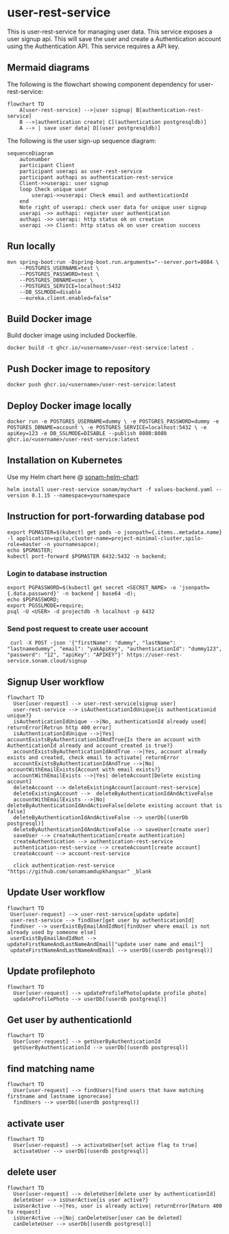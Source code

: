 # user-rest-service
This is user-rest-service for managing user data.
This service exposes a user signup api.  This will save the user
and create a Authentication account using the Authentication API.
This service requires a API key.

## Mermaid diagrams

The following is the flowchart showing component dependency for user-rest-service:

```mermaid
flowchart TD
    A[user-rest-service] -->|user signup| B[authentication-rest-service]
    B -->|authentication create| C[(authentication postgresqldb)]    
    A --> | save user data| D[(user postgresqldb)]
```

The following is the user sign-up sequence diagram:

```mermaid 
sequenceDiagram
    autonumber
    participant Client
    participant userapi as user-rest-service
    participant authapi as authentication-rest-service
    Client->>userapi: user signup
    loop Check unique user
        userapi->>userapi: Check email and authenticationId 
    end
    Note right of userapi: check user data for unique user signup
    userapi ->> authapi: register user authentication
    authapi ->> userapi: http status ok on creation
    userapi ->> Client: http status ok on user creation success
```

## Run locally

```
mvn spring-boot:run -Dspring-boot.run.arguments="--server.port=8084 \
    --POSTGRES_USERNAME=test \
    --POSTGRES_PASSWORD=test \
    --POSTGRES_DBNAME=user \
    --POSTGRES_SERVICE=localhost:5432
    --DB_SSLMODE=disable
    --eureka.client.enabled=false"                       
```
 
 
## Build Docker image

Build docker image using included Dockerfile.


`docker build -t ghcr.io/<username>/user-rest-service:latest .` 

## Push Docker image to repository

`docker push ghcr.io/<username>/user-rest-service:latest`

## Deploy Docker image locally

`docker run -e POSTGRES_USERNAME=dummy \
 -e POSTGRES_PASSWORD=dummy -e POSTGRES_DBNAME=account \
  -e POSTGRES_SERVICE=localhost:5432 \
 -e apiKey=123 -e DB_SSLMODE=DISABLE
 --publish 8080:8080 ghcr.io/<username>/user-rest-service:latest`


## Installation on Kubernetes
Use my Helm chart here @ [sonam-helm-chart](https://github.com/sonamsamdupkhangsar/sonam-helm-chart):

```
helm install user-rest-service sonam/mychart -f values-backend.yaml --version 0.1.15 --namespace=yournamespace
```

## Instruction for port-forwarding database pod
```
export PGMASTER=$(kubectl get pods -o jsonpath={.items..metadata.name} -l application=spilo,cluster-name=project-minimal-cluster,spilo-role=master -n yournamesapce); 
echo $PGMASTER;
kubectl port-forward $PGMASTER 6432:5432 -n backend;
```

### Login to database instruction
```
export PGPASSWORD=$(kubectl get secret <SECRET_NAME> -o 'jsonpath={.data.password}' -n backend | base64 -d);
echo $PGPASSWORD;
export PGSSLMODE=require;
psql -U <USER> -d projectdb -h localhost -p 6432

```
### Send post request to create user account
```
 curl -X POST -json '{"firstName": "dummy", "lastName": "lastnamedummy", "email": "yakApiKey", "authenticationId": "dummy123", "password": "12", "apiKey": "APIKEY"}' https://user-rest-service.sonam.cloud/signup
```

## Signup User workflow
```mermaid
flowchart TD
  User[user-request] --> user-rest-service[signup user]
  user-rest-service --> isAuthenticationIdUnique{is authenticationid unique?}
  isAuthenticationIdUnique -->|No, authenticationId already used| returnError[Retrun http 400 error]
  isAuthenticationIdUnique -->|Yes| accountExistsByAuthenticationIdAndTrue{Is there an account with AuthenticationId already and account created is true?}
  accountExistsByAuthenticationIdAndTrue -->|Yes, account already exists and created, check email to activate| returnError
  accountExistsByAuthenticationIdAndTrue -->|No| accountWithEmailExists{Account with email exists?}
  accountWithEmailExists -->|Yes| deleteAccount[Delete existing account]
  deleteAccount --> deleteExistingAccount[account-rest-service]
  deleteExistingAccount -->  deleteByAuthenticationIdAndActiveFalse
  accountWithEmailExists -->|No| deleteByAuthenticationIdAndActiveFalse[delete existing account that is false]
  deleteByAuthenticationIdAndActiveFalse --> userDb[(userDb postgresql)]
  deleteByAuthenticationIdAndActiveFalse --> saveUser[create user]
  saveUser --> createAuthentication[create authentication]
  createAuthentication --> authentication-rest-service
  authentication-rest-service --> createAccount[create account]
  createAccount --> account-rest-service
  
  click authentication-rest-service "https://github.com/sonamsamdupkhangsar" _blank
```

## Update User workflow
```mermaid
flowchart TD
 User[user-request] --> user-rest-service[update update]
 user-rest-service --> findUser[get user by authenticationId]
 findUser --> userExistByEmailAndIdNot[findUser where email is not already used by someone else]
 userExistByEmailAndIdNot --> updateFirstNameAndLastNameAndEmail["update user name and email"]
 updateFirstNameAndLastNameAndEmail --> userDb[(userdb postgresql)]
```

## Update profilephoto
```mermaid
flowchart TD
  User[user-request] --> updateProfilePhoto[update profile photo]
  updateProfilePhoto --> userDb[(userdb postgresql)]
```

## Get user by authenticationId
```mermaid
flowchart TD
  User[user-request] --> getUserByAuthenticationId
  getUserByAuthenticationId --> userDb[(userdb postgresql)]
```

## find matching name
```mermaid
flowchart TD
  User[user-request] --> findUsers[find users that have matching firstname and lastname ignorecase]
  findUsers --> userDb[(userdb postgresql)]
```

## activate user
```mermaid
flowchart TD
  User[user-request] --> activateUser[set active flag to true]
  activateUser --> userDb[(userdb postgresql)]
```

## delete user
```mermaid
flowchart TD
  User[user-request] --> deleteUser[delete user by authenticationId]
  deleteUser --> isUserActive{is user active?}
  isUserActive -->|Yes, user is already active| returnError[Return 400 to request]
  isUserActive -->|No| canDeleteUser[user can be deleted]
  canDeleteUser --> userDb[(userdb postgresql)]
```




